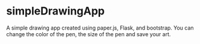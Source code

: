 # simpleDrawingApp
A simple drawing app created using paper.js, Flask, and bootstrap. You can change the color of the pen, the size of the pen and save your art.
